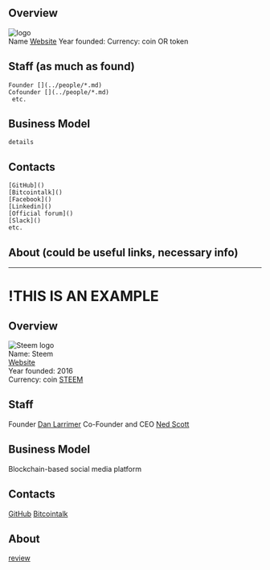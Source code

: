 ## Overview
   ![ logo](../projects/logo/*.png)  
    Name
    [Website]()
    Year founded:
    Currency: coin OR token [](https://coinmarketcap.com/...)
## Staff (as much as found)
    Founder [](../people/*.md)
    Cofounder [](../people/*.md)
     etc.
## Business Model
    details
## Contacts
    [GitHub]() 
    [Bitcointalk]() 
    [Facebook]() 
    [Linkedin]() 
    [Official forum]() 
    [Slack]()
    etc.
## About (could be useful links, necessary info)


---


# !THIS IS AN EXAMPLE

## Overview  
![Steem logo](https://files.coinmarketcap.com/static/img/coins/32x32/steem.png)  
   Name: Steem  
   [Website](https://steem.io/)  
   Year founded: 2016  
   Currency: coin [STEEM](https://coinmarketcap.com/currencies/steem/)  
## Staff
   Founder [Dan Larrimer](/people/dan_larrimer.md)
   Co-Founder and CEO [Ned Scott](/people/ned_scott.md)
## Business Model
   Blockchain-based social media platform
## Contacts
   [GitHub](https://github.com/steemit) 
   [Bitcointalk](https://bitcointalk.org/index.php?topic=1466593) 
## About 
   [review](https://www.reddit.com/r/CryptoCurrency/comments/6hqh3w/steem_dollars_facebook_killer/) 
